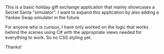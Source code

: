 This is a basic holiday gift exchange application that mainly showcases a Secret Santa "simulator". I want to expand this application by also adding a Yankee Swap simulator in the future.

For anyone who is curious, I have only worked on the logic that works behind the scenes using C# with the appropriate views needed for everything to work. So no CSS styling yet.

Thanks!
